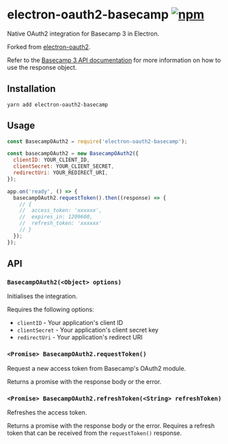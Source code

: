 # electron-oauth2-basecamp [![npm](https://img.shields.io/npm/v/electron-oauth2-basecamp.svg)](https://www.npmjs.com/package/electron-oauth2-basecamp)

Native OAuth2 integration for Basecamp 3 in Electron.

Forked from [electron-oauth2](https://github.com/mawie81/electron-oauth2).

Refer to the [Basecamp 3 API documentation](https://github.com/basecamp/bc3-api#authentication) for more information on how to use the response object.

## Installation

```
yarn add electron-oauth2-basecamp
```

## Usage

```js
const BasecampOAuth2 = require('electron-oauth2-basecamp');

const basecampOAuth2 = new BasecampOAuth2({
  clientID: YOUR_CLIENT_ID,
  clientSecret: YOUR_CLIENT_SECRET,
  redirectUri: YOUR_REDIRECT_URI,
});

app.on('ready', () => {
  basecampOAuth2.requestToken().then((response) => {
    // {
    //  access_token: 'xxxxxx',
    //  expires_in: 1209600,
    //  refresh_token: 'xxxxxx'
    // }
  });
});
```

## API

### `BasecampOAuth2(<Object> options)`

Initialises the integration.

Requires the following options:

- `clientID` - Your application's client ID
- `clientSecret` - Your application's client secret key
- `redirectUri` - Your application's redirect URI

### `<Promise> BasecampOAuth2.requestToken()`

Request a new access token from Basecamp's OAuth2 module.

Returns a promise with the response body or the error.

### `<Promise> BasecampOAuth2.refreshToken(<String> refreshToken)`

Refreshes the access token.

Returns a promise with the response body or the error. Requires a refresh token that can be received from the `requestToken()` response.
